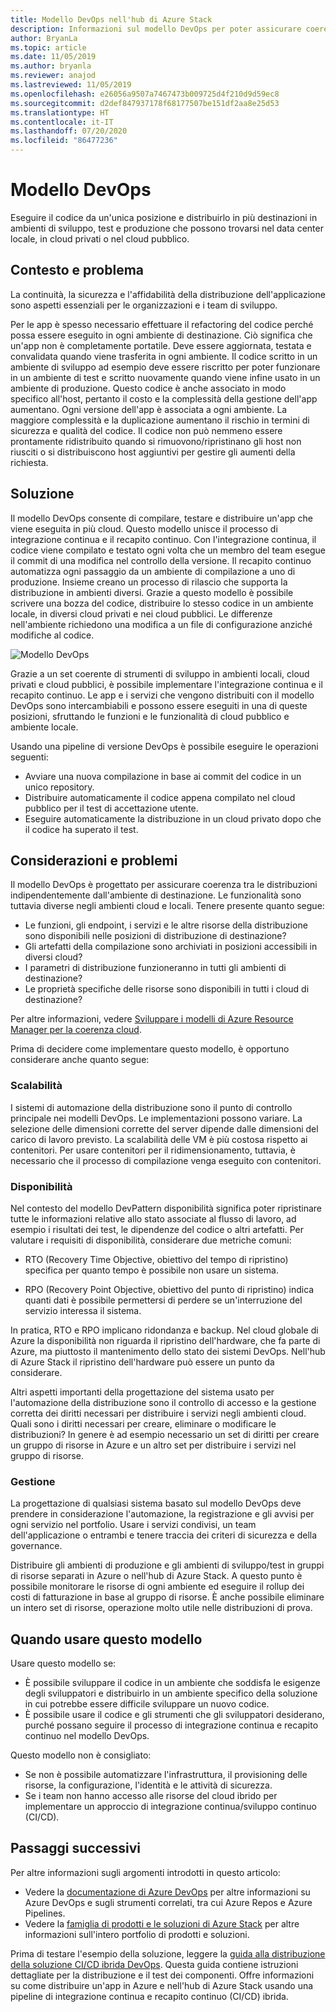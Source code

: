 ```yaml
---
title: Modello DevOps nell'hub di Azure Stack
description: Informazioni sul modello DevOps per poter assicurare coerenza tra le distribuzioni in Azure e nell'hub di Azure Stack.
author: BryanLa
ms.topic: article
ms.date: 11/05/2019
ms.author: bryanla
ms.reviewer: anajod
ms.lastreviewed: 11/05/2019
ms.openlocfilehash: e26056a9507a7467473b009725d4f210d9d59ec8
ms.sourcegitcommit: d2def847937178f68177507be151df2aa8e25d53
ms.translationtype: HT
ms.contentlocale: it-IT
ms.lasthandoff: 07/20/2020
ms.locfileid: "86477236"
---
```

# <a name="devops-pattern"></a>Modello DevOps

Eseguire il codice da un'unica posizione e distribuirlo in più destinazioni in ambienti di sviluppo, test e produzione che possono trovarsi nel data center locale, in cloud privati o nel cloud pubblico.

## <a name="context-and-problem"></a>Contesto e problema

La continuità, la sicurezza e l'affidabilità della distribuzione dell'applicazione sono aspetti essenziali per le organizzazioni e i team di sviluppo.

Per le app è spesso necessario effettuare il refactoring del codice perché possa essere eseguito in ogni ambiente di destinazione. Ciò significa che un'app non è completamente portatile. Deve essere aggiornata, testata e convalidata quando viene trasferita in ogni ambiente. Il codice scritto in un ambiente di sviluppo ad esempio deve essere riscritto per poter funzionare in un ambiente di test e scritto nuovamente quando viene infine usato in un ambiente di produzione. Questo codice è anche associato in modo specifico all'host, pertanto il costo e la complessità della gestione dell'app aumentano. Ogni versione dell'app è associata a ogni ambiente. La maggiore complessità e la duplicazione aumentano il rischio in termini di sicurezza e qualità del codice. Il codice non può nemmeno essere prontamente ridistribuito quando si rimuovono/ripristinano gli host non riusciti o si distribuiscono host aggiuntivi per gestire gli aumenti della richiesta.

## <a name="solution"></a>Soluzione

Il modello DevOps consente di compilare, testare e distribuire un'app che viene eseguita in più cloud. Questo modello unisce il processo di integrazione continua e il recapito continuo. Con l'integrazione continua, il codice viene compilato e testato ogni volta che un membro del team esegue il commit di una modifica nel controllo della versione. Il recapito continuo automatizza ogni passaggio da un ambiente di compilazione a uno di produzione. Insieme creano un processo di rilascio che supporta la distribuzione in ambienti diversi. Grazie a questo modello è possibile scrivere una bozza del codice, distribuire lo stesso codice in un ambiente locale, in diversi cloud privati e nei cloud pubblici. Le differenze nell'ambiente richiedono una modifica a un file di configurazione anziché modifiche al codice.

![Modello DevOps](media/pattern-cicd-pipeline/hybrid-ci-cd.png)

Grazie a un set coerente di strumenti di sviluppo in ambienti locali, cloud privati e cloud pubblici, è possibile implementare l'integrazione continua e il recapito continuo. Le app e i servizi che vengono distribuiti con il modello DevOps sono intercambiabili e possono essere eseguiti in una di queste posizioni, sfruttando le funzioni e le funzionalità di cloud pubblico e ambiente locale.

Usando una pipeline di versione DevOps è possibile eseguire le operazioni seguenti:

- Avviare una nuova compilazione in base ai commit del codice in un unico repository.
- Distribuire automaticamente il codice appena compilato nel cloud pubblico per il test di accettazione utente.
- Eseguire automaticamente la distribuzione in un cloud privato dopo che il codice ha superato il test.

## <a name="issues-and-considerations"></a>Considerazioni e problemi

Il modello DevOps è progettato per assicurare coerenza tra le distribuzioni indipendentemente dall'ambiente di destinazione. Le funzionalità sono tuttavia diverse negli ambienti cloud e locali. Tenere presente quanto segue:

- Le funzioni, gli endpoint, i servizi e le altre risorse della distribuzione sono disponibili nelle posizioni di distribuzione di destinazione?
- Gli artefatti della compilazione sono archiviati in posizioni accessibili in diversi cloud?
- I parametri di distribuzione funzioneranno in tutti gli ambienti di destinazione?
- Le proprietà specifiche delle risorse sono disponibili in tutti i cloud di destinazione?

Per altre informazioni, vedere [Sviluppare i modelli di Azure Resource Manager per la coerenza cloud](/azure/azure-resource-manager/templates-cloud-consistency).

Prima di decidere come implementare questo modello, è opportuno considerare anche quanto segue:

### <a name="scalability"></a>Scalabilità

I sistemi di automazione della distribuzione sono il punto di controllo principale nei modelli DevOps. Le implementazioni possono variare. La selezione delle dimensioni corrette del server dipende dalle dimensioni del carico di lavoro previsto. La scalabilità delle VM è più costosa rispetto ai contenitori. Per usare contenitori per il ridimensionamento, tuttavia, è necessario che il processo di compilazione venga eseguito con contenitori.

### <a name="availability"></a>Disponibilità

Nel contesto del modello DevPattern disponibilità significa poter ripristinare tutte le informazioni relative allo stato associate al flusso di lavoro, ad esempio i risultati dei test, le dipendenze del codice o altri artefatti. Per valutare i requisiti di disponibilità, considerare due metriche comuni:

- RTO (Recovery Time Objective, obiettivo del tempo di ripristino) specifica per quanto tempo è possibile non usare un sistema.

- RPO (Recovery Point Objective, obiettivo del punto di ripristino) indica quanti dati è possibile permettersi di perdere se un'interruzione del servizio interessa il sistema.

In pratica, RTO e RPO implicano ridondanza e backup. Nel cloud globale di Azure la disponibilità non riguarda il ripristino dell'hardware, che fa parte di Azure, ma piuttosto il mantenimento dello stato dei sistemi DevOps. Nell'hub di Azure Stack il ripristino dell'hardware può essere un punto da considerare.

Altri aspetti importanti della progettazione del sistema usato per l'automazione della distribuzione sono il controllo di accesso e la gestione corretta dei diritti necessari per distribuire i servizi negli ambienti cloud. Quali sono i diritti necessari per creare, eliminare o modificare le distribuzioni? In genere è ad esempio necessario un set di diritti per creare un gruppo di risorse in Azure e un altro set per distribuire i servizi nel gruppo di risorse.

### <a name="manageability"></a>Gestione

La progettazione di qualsiasi sistema basato sul modello DevOps deve prendere in considerazione l'automazione, la registrazione e gli avvisi per ogni servizio nel portfolio. Usare i servizi condivisi, un team dell'applicazione o entrambi e tenere traccia dei criteri di sicurezza e della governance.

Distribuire gli ambienti di produzione e gli ambienti di sviluppo/test in gruppi di risorse separati in Azure o nell'hub di Azure Stack. A questo punto è possibile monitorare le risorse di ogni ambiente ed eseguire il rollup dei costi di fatturazione in base al gruppo di risorse. È anche possibile eliminare un intero set di risorse, operazione molto utile nelle distribuzioni di prova.

## <a name="when-to-use-this-pattern"></a>Quando usare questo modello

Usare questo modello se:

- È possibile sviluppare il codice in un ambiente che soddisfa le esigenze degli sviluppatori e distribuirlo in un ambiente specifico della soluzione in cui potrebbe essere difficile sviluppare un nuovo codice.
- È possibile usare il codice e gli strumenti che gli sviluppatori desiderano, purché possano seguire il processo di integrazione continua e recapito continuo nel modello DevOps.

Questo modello non è consigliato:

- Se non è possibile automatizzare l'infrastruttura, il provisioning delle risorse, la configurazione, l'identità e le attività di sicurezza.
- Se i team non hanno accesso alle risorse del cloud ibrido per implementare un approccio di integrazione continua/sviluppo continuo (CI/CD).

## <a name="next-steps"></a>Passaggi successivi

Per altre informazioni sugli argomenti introdotti in questo articolo:

- Vedere la [documentazione di Azure DevOps](/azure/devops) per altre informazioni su Azure DevOps e sugli strumenti correlati, tra cui Azure Repos e Azure Pipelines.
- Vedere la [famiglia di prodotti e le soluzioni di Azure Stack](/azure-stack) per altre informazioni sull'intero portfolio di prodotti e soluzioni.

Prima di testare l'esempio della soluzione, leggere la [guida alla distribuzione della soluzione CI/CD ibrida DevOps](https://aka.ms/hybriddevopsdeploy). Questa guida contiene istruzioni dettagliate per la distribuzione e il test dei componenti. Offre informazioni su come distribuire un'app in Azure e nell'hub di Azure Stack usando una pipeline di integrazione continua e recapito continuo (CI/CD) ibrida.
